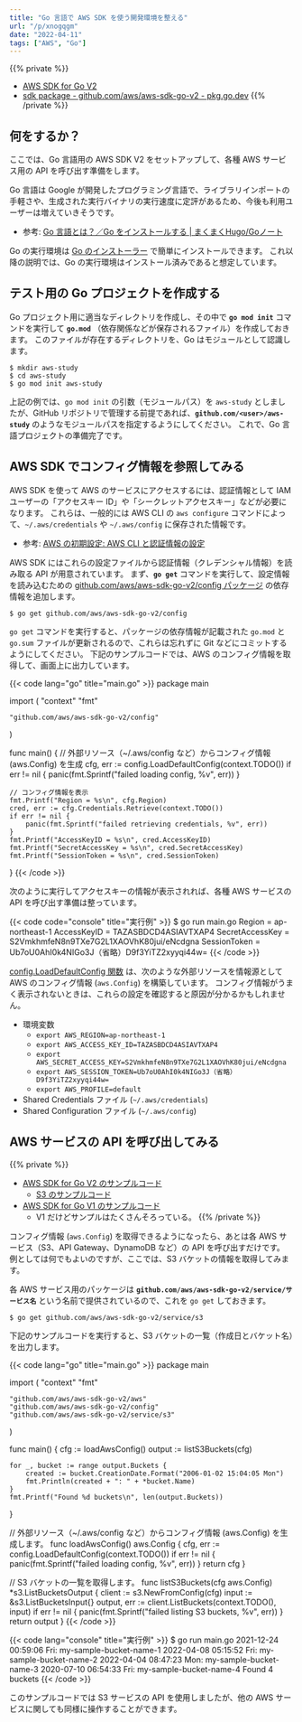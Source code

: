```yaml
---
title: "Go 言語で AWS SDK を使う開発環境を整える"
url: "/p/xnogqgm"
date: "2022-04-11"
tags: ["AWS", "Go"]
---
```


{{% private %}}
- [AWS SDK for Go V2](https://aws.github.io/aws-sdk-go-v2/docs/)
- [sdk package - github.com/aws/aws-sdk-go-v2 - pkg.go.dev](https://pkg.go.dev/github.com/aws/aws-sdk-go-v2)
{{% /private %}}

何をするか？
----

ここでは、Go 言語用の AWS SDK V2 をセットアップして、各種 AWS サービス用の API を呼び出す準備をします。

Go 言語は Google が開発したプログラミング言語で、ライブラリインポートの手軽さや、生成された実行バイナリの実行速度に定評があるため、今後も利用ユーザーは増えていきそうです。

- 参考: [Go 言語とは？／Go をインストールする | まくまくHugo/Goノート](https://maku77.github.io/hugo/go/what-is-go.html)

Go の実行環境は [Go のインストーラー](https://go.dev/doc/install) で簡単にインストールできます。
これ以降の説明では、Go の実行環境はインストール済みであると想定しています。


テスト用の Go プロジェクトを作成する
----

Go プロジェクト用に適当なディレクトリを作成し、その中で __`go mod init`__ コマンドを実行して __`go.mod`__ （依存関係などが保存されるファイル）を作成しておきます。
このファイルが存在するディレクトリを、Go はモジュールとして認識します。

```console
$ mkdir aws-study
$ cd aws-study
$ go mod init aws-study
```

上記の例では、`go mod init` の引数（モジュールパス）を `aws-study` としましたが、GitHub リポジトリで管理する前提であれば、__`github.com/<user>/aws-study`__ のようなモジュールパスを指定するようにしてください。
これで、Go 言語プロジェクトの準備完了です。


AWS SDK でコンフィグ情報を参照してみる
----

AWS SDK を使って AWS のサービスにアクセスするには、認証情報として IAM ユーザーの「アクセスキー ID」や「シークレットアクセスキー」などが必要になります。
これらは、一般的には AWS CLI の `aws configure` コマンドによって、`~/.aws/credentials` や `~/.aws/config` に保存された情報です。

- 参考: [AWS の初期設定: AWS CLI と認証情報の設定](/p/j5iu7it)

AWS SDK にはこれらの設定ファイルから認証情報（クレデンシャル情報）を読み取る API が用意されています。
まず、__`go get`__ コマンドを実行して、設定情報を読み込むための [github.com/aws/aws-sdk-go-v2/config パッケージ](https://pkg.go.dev/github.com/aws/aws-sdk-go-v2/config) の依存情報を追加します。

```console
$ go get github.com/aws/aws-sdk-go-v2/config
```

`go get` コマンドを実行すると、パッケージの依存情報が記載された `go.mod` と `go.sum` ファイルが更新されるので、これらは忘れずに Git などにコミットするようにしてください。
下記のサンプルコードでは、AWS のコンフィグ情報を取得して、画面上に出力しています。

{{< code lang="go" title="main.go" >}}
package main

import (
	"context"
	"fmt"

	"github.com/aws/aws-sdk-go-v2/config"
)

func main() {
	// 外部リソース（~/.aws/config など）からコンフィグ情報 (aws.Config) を生成
	cfg, err := config.LoadDefaultConfig(context.TODO())
	if err != nil {
		panic(fmt.Sprintf("failed loading config, %v", err))
	}

	// コンフィグ情報を表示
	fmt.Printf("Region = %s\n", cfg.Region)
	cred, err := cfg.Credentials.Retrieve(context.TODO())
	if err != nil {
		panic(fmt.Sprintf("failed retrieving credentials, %v", err))
	}
	fmt.Printf("AccessKeyID = %s\n", cred.AccessKeyID)
	fmt.Printf("SecretAccessKey = %s\n", cred.SecretAccessKey)
	fmt.Printf("SessionToken = %s\n", cred.SessionToken)
}
{{< /code >}}

次のように実行してアクセスキーの情報が表示されれば、各種 AWS サービスの API を呼び出す準備は整っています。

{{< code code="console" title="実行例" >}}
$ go run main.go
Region = ap-northeast-1
AccessKeyID = TAZASBDCD4ASIAVTXAP4
SecretAccessKey = S2VmkhmfeN8n9TXe7G2L1XAOVhK80jui/eNcdgna
SessionToken = Ub7oU0AhI0k4NIGo3J（省略）D9f3YiTZ2xyyqi44w=
{{< /code >}}

[config.LoadDefaultConfig 関数](https://pkg.go.dev/github.com/aws/aws-sdk-go-v2/config#LoadDefaultConfig) は、次のような外部リソースを情報源として AWS のコンフィグ情報 (`aws.Config`) を構築しています。
コンフィグ情報がうまく表示されないときは、これらの設定を確認すると原因が分かるかもしれません。

- 環境変数
  - `export AWS_REGION=ap-northeast-1`
  - `export AWS_ACCESS_KEY_ID=TAZASBDCD4ASIAVTXAP4`
  - `export AWS_SECRET_ACCESS_KEY=S2VmkhmfeN8n9TXe7G2L1XAOVhK80jui/eNcdgna`
  - `export AWS_SESSION_TOKEN=Ub7oU0AhI0k4NIGo3J（省略）D9f3YiTZ2xyyqi44w=`
  - `export AWS_PROFILE=default`
- Shared Credentials ファイル (`~/.aws/credentials`)
- Shared Configuration ファイル (`~/.aws/config`)


AWS サービスの API を呼び出してみる
----

{{% private %}}
- [AWS SDK for Go V2 のサンプルコード](https://aws.github.io/aws-sdk-go-v2/docs/code-examples/)
  - [S3 のサンプルコード](https://aws.github.io/aws-sdk-go-v2/docs/code-examples/s3/)
- [AWS SDK for Go V1 のサンプルコード](https://docs.aws.amazon.com/code-samples/latest/catalog/code-catalog-go.html)
  - V1 だけどサンプルはたくさんそろっている。
{{% /private %}}

コンフィグ情報 (`aws.Config`) を取得できるようになったら、あとは各 AWS サービス（S3、API Gateway、DynamoDB など）の API を呼び出すだけです。
例としては何でもよいのですが、ここでは、S3 バケットの情報を取得してみます。

各 AWS サービス用のパッケージは __`github.com/aws/aws-sdk-go-v2/service/サービス名`__ という名前で提供されているので、これを `go get` しておきます。

```console
$ go get github.com/aws/aws-sdk-go-v2/service/s3
```

下記のサンプルコードを実行すると、S3 バケットの一覧（作成日とバケット名）を出力します。

{{< code lang="go" title="main.go" >}}
package main

import (
	"context"
	"fmt"

	"github.com/aws/aws-sdk-go-v2/aws"
	"github.com/aws/aws-sdk-go-v2/config"
	"github.com/aws/aws-sdk-go-v2/service/s3"
)

func main() {
	cfg := loadAwsConfig()
	output := listS3Buckets(cfg)

	for _, bucket := range output.Buckets {
		created := bucket.CreationDate.Format("2006-01-02 15:04:05 Mon")
		fmt.Println(created + ": " + *bucket.Name)
	}
	fmt.Printf("Found %d buckets\n", len(output.Buckets))
}

// 外部リソース（~/.aws/config など）からコンフィグ情報 (aws.Config) を生成します。
func loadAwsConfig() aws.Config {
	cfg, err := config.LoadDefaultConfig(context.TODO())
	if err != nil {
		panic(fmt.Sprintf("failed loading config, %v", err))
	}
	return cfg
}

// S3 バケットの一覧を取得します。
func listS3Buckets(cfg aws.Config) *s3.ListBucketsOutput {
	client := s3.NewFromConfig(cfg)
	input := &s3.ListBucketsInput{}
	output, err := client.ListBuckets(context.TODO(), input)
	if err != nil {
		panic(fmt.Sprintf("failed listing S3 buckets, %v", err))
	}
	return output
}
{{< /code >}}

{{< code lang="console" title="実行例" >}}
$ go run main.go
2021-12-24 00:59:06 Fri: my-sample-bucket-name-1
2022-04-08 05:15:52 Fri: my-sample-bucket-name-2
2022-04-04 08:47:23 Mon: my-sample-bucket-name-3
2020-07-10 06:54:33 Fri: my-sample-bucket-name-4
Found 4 buckets
{{< /code >}}

このサンプルコードでは S3 サービスの API を使用しましたが、他の AWS サービスに関しても同様に操作することができます。

